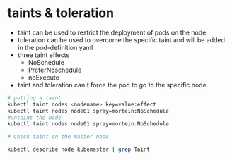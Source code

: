 # taints & toleration

- taint can be used to restrict the  deployment of pods on the node. 
- toleration can be used to overcome the specific taint and will be added in the pod-definition yaml
- three taint effects
  - NoSchedule
  - PreferNoschedule
  - noExecute
- taint and toleration can't force the pod to go to the specific node.



~~~bash
# putting a taint
kubectl taint nodes <nodename> key=value:effect
kubectl taint nodes node01 spray=mortein:NoSchedule
#untaint the node
kubectl taint nodes node01 spray=mortein:NoSchedule

# Check taint on the master node

kubectl describe node kubemaster | grep Taint
